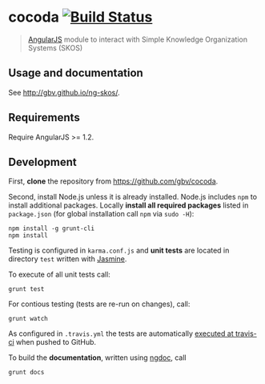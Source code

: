 # cocoda [![Build Status](https://travis-ci.org/gbv/cocoda.svg?branch=master)](https://travis-ci.org/gbv/cocoda)

> [AngularJS](http://angularjs.org/) module to interact with Simple Knowledge Organization Systems (SKOS)

## Usage and documentation

See <http://gbv.github.io/ng-skos/>.

## Requirements

Require AngularJS >= 1.2.

## Development

First, **clone** the repository from <https://github.com/gbv/cocoda>.

Second, install Node.js unless it is already installed. Node.js includes `npm`
to install additional packages. Locally **install all required packages**
listed in `package.json` (for global installation call `npm` via `sudo -H`):

    npm install -g grunt-cli
    npm install

Testing is configured in `karma.conf.js` and **unit tests** are located in
directory `test` written with [Jasmine](http://pivotal.github.io/jasmine/). 

To execute of all unit tests call:

    grunt test

For contious testing (tests are re-run on changes), call:

    grunt watch

As configured in `.travis.yml` the tests are automatically 
[executed at travis-ci](https://travis-ci.org/gbv/cocoda)
when pushed to GitHub.

To build the **documentation**, written using
[ngdoc](https://github.com/angular/angular.js/wiki/Writing-AngularJS-Documentation),
call

    grunt docs

